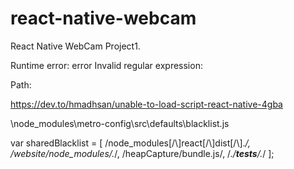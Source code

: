 # react-native-webcam

React Native WebCam Project1.


Runtime error:
error Invalid regular expression: 


Path: 

https://dev.to/hmadhsan/unable-to-load-script-react-native-4gba

\node_modules\metro-config\src\defaults\blacklist.js

var sharedBlacklist = [
  /node_modules[\/\\]react[\/\\]dist[\/\\].*/,
  /website\/node_modules\/.*/,
  /heapCapture\/bundle\.js/,
  /.*\/__tests__\/.*/
];


